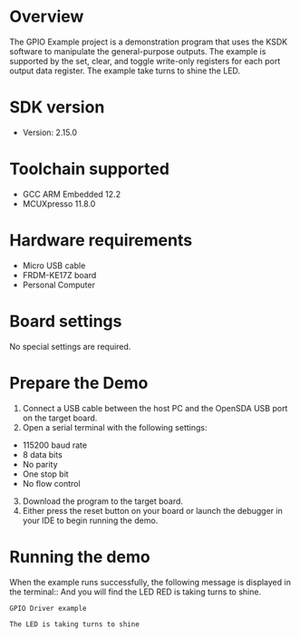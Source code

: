 Overview
========
The GPIO Example project is a demonstration program that uses the KSDK software to manipulate the general-purpose
outputs.
The example is supported by the set, clear, and toggle write-only registers for each port output data register. The 
example take turns to shine the LED.


SDK version
===========
- Version: 2.15.0

Toolchain supported
===================
- GCC ARM Embedded  12.2
- MCUXpresso  11.8.0

Hardware requirements
=====================
- Micro USB cable
- FRDM-KE17Z board
- Personal Computer

Board settings
==============
No special settings are required.

Prepare the Demo
================
1.  Connect a USB cable between the host PC and the OpenSDA USB port on the target board.
2.  Open a serial terminal with the following settings:
   - 115200 baud rate
   - 8 data bits
   - No parity
   - One stop bit
   - No flow control
3. Download the program to the target board.
4. Either press the reset button on your board or launch the debugger in your IDE to begin running the demo.

Running the demo
================
When the example runs successfully, the following message is displayed in the terminal::
And you will find the LED RED is taking turns to shine.

~~~~~~~~~~~~~~~~~~~~~~~~~~~~~~~~~~~
GPIO Driver example

The LED is taking turns to shine
~~~~~~~~~~~~~~~~~~~~~~~~~~~~~~~~~~~
